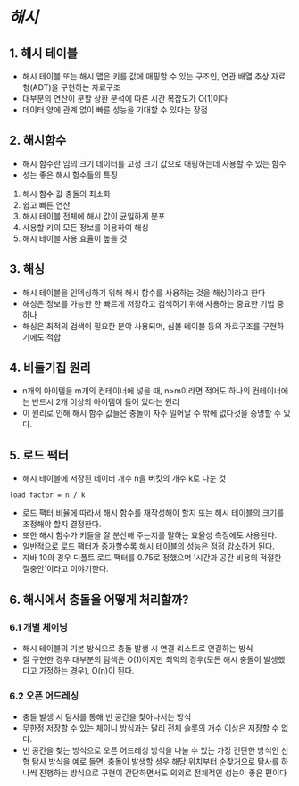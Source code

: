 

# ***해시***

## 1. 해시 테이블
- 해시 테이블 또는 해시 맵은 키를 값에 매핑할 수 있는 구조인, 연관 배열 추상 자료형(ADT)을 구현하는 자료구조
- 대부분의 연산이 분할 상환 분석에 따른 시간 복잡도가 O(1)이다
- 데이터 양에 관계 없이 빠른 성능을 기대할 수 있다는 장점

## 2. 해시함수
- 해시 함수란 임의 크기 데이터를 고정 크기 값으로 매핑하는데 사용할 수 있는 함수
- 성는 좋은 해시 함수들의 특징
1. 해시 함수 값 충돌의 최소화
2. 쉽고 빠른 연산
3. 해시 테이블 전체에 해시 값이 균일하게 분포
4. 사용할 키의 모든 정보를 이용하여 해싱
5. 해시 테이블 사용 효율이 높을 것

## 3. 해싱
- 해시 테이블을 인덱싱하기 위해 해시 함수를 사용하는 것을 해싱이라고 한다
- 해싱은 정보를 가능한 한 빠르게 저장하고 검색하기 위해 사용하는 중요한 기법 중 하나
- 해싱은 최적의 검색이 필요한 분야 사용되며, 심볼 테이블 등의 자료구조를 구현하기에도 적합

## 4. 비둘기집 원리
- n개의 아이템을 m개의 컨테이너에 넣을 때, n>m이라면 적어도 하나의 컨테이너에는 반드시 2개 이상의 아이템이 들어 있다는 원리
- 이 원리로 인해 해시 함수 값들은 충돌이 자주 일어날 수 밖에 없다것을 증명할 수 있다.

## 5. 로드 팩터
- 해시 테이블에 저장된 데이터 개수 n을 버킷의 개수 k로 나눈 것
```
load factor = n / k
```
- 로드 팩터 비율에 따라서 해시 함수를 재작성해야 할지 또는 해시 테이블의 크기를 조정해야 할지 결정한다.
- 또한 해시 함수가 키들을 잘 분산해 주는지를 말하는 효율성 측정에도 사용된다.
- 일반적으로 로드 팩터가 증가할수록 해시 테이블의 성능은 점점 감소하게 된다.
- 자바 10의 경우 디폴트 로드 팩터를 0.75로 정했으며 '시간과 공간 비용의 적절한 절충안'이라고 이야기한다.

## 6. 해시에서 충돌을 어떻게 처리할까?
### 6.1 개별 체이닝
- 해시 테이블의 기본 방식으로 충돌 발생 시 연결 리스트로 연결하는 방식
- 잘 구현한 경우 대부분의 탐색은 O(1)이지만 최악의 경우(모든 해시 충돌이 발생했다고 가정하는 경우), O(n)이 된다.

### 6.2 오픈 어드레싱
- 충돌 발생 시 탐사를 통해 빈 공간을 찾아나서는 방식
- 무한정 저장할 수 있는 체이니 방식과는 달리 전체 슬롯의 개수 이상은 저장할 수 없다.
- 빈 공간을 찾는 방식으로 오픈 어드레싱 방식을 나눌 수 있는 가장 간단한 방식인 선형 탐사 방식을 예로 들면, 충돌이 발생할 셩우 해당 위치부터 순찾거으로 탐사를 하나씩 진행하는 방식으로 구현이 간단하면서도 의외로 전체적인 성는이 좋은 편이다